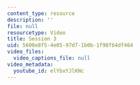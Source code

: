 ```yaml
---
content_type: resource
description: ''
file: null
resourcetype: Video
title: Session 3
uid: 5600e8f5-4e05-97d7-1b0b-1f98f64df464
video_files:
  video_captions_file: null
video_metadata:
  youtube_id: elYbxYJlKNc
---
```

